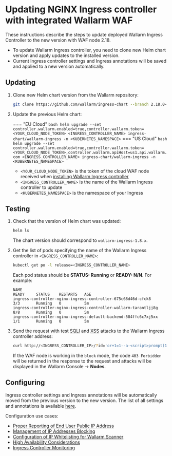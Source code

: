 # Updating NGINX Ingress controller with integrated Wallarm WAF

These instructions describe the steps to update deployed Wallarm Ingress Controller to the new version with WAF node 2.18.

* To update Wallarm Ingress controller, you need to clone new Helm chart version and apply updates to the installed version.
* Current Ingress controller settings and Ingress annotations will be saved and applied to a new version automatically.

## Updating

1. Clone new Helm chart version from the Wallarm repository:

    ```bash
    git clone https://github.com/wallarm/ingress-chart --branch 2.18.0-3 --single-branch
    ```
2. Update the previous Helm chart:

    === "EU Cloud"
        ``` bash
        helm upgrade --set controller.wallarm.enabled=true,controller.wallarm.token=<YOUR_CLOUD_NODE_TOKEN> <INGRESS_CONTROLLER_NAME> ingress-chart/wallarm-ingress -n <KUBERNETES_NAMESPACE>
        ```
    === "US Cloud"
        ``` bash
        helm upgrade --set controller.wallarm.enabled=true,controller.wallarm.token=<YOUR_CLOUD_NODE_TOKEN>,controller.wallarm.apiHost=us1.api.wallarm.com <INGRESS_CONTROLLER_NAME> ingress-chart/wallarm-ingress -n <KUBERNETES_NAMESPACE>
        ```

    * `<YOUR_CLOUD_NODE_TOKEN>` is the token of the cloud WAF node received when [installing Wallarm Ingress controller](../admin-en/installation-kubernetes-en.md)
    * `<INGRESS_CONTROLLER_NAME>` is the name of the Wallarm Ingress controller to update
    * `<KUBERNETES_NAMESPACE>` is the namespace of your Ingress

## Testing

1. Check that the version of Helm chart was updated:

    ```bash
    helm ls
    ```

    The chart version should correspond to `wallarm-ingress-1.8.x`.
2. Get the list of pods specifying the name of the Wallarm Ingress controller in `<INGRESS_CONTROLLER_NAME>`:
    
    ``` bash
    kubectl get po -l release=<INGRESS_CONTROLLER_NAME>
    ```

    Each pod status should be **STATUS: Running** or **READY: N/N**. For example:

    ```
    NAME                                                              READY     STATUS    RESTARTS   AGE
    ingress-controller-nginx-ingress-controller-675c68d46d-cfck8      3/3       Running   0          5m
    ingress-controller-nginx-ingress-controller-wallarm-tarantljj8g   8/8       Running   0          5m
    ingress-controller-nginx-ingress-default-backend-584ffc6c7xj5xx   1/1       Running   0          5m
    ```

3. Send the request with test [SQLI](../attacks-vulns-list.md#sql-injection) and [XSS](../attacks-vulns-list.md#crosssite-scripting-xss) attacks to the Wallarm Ingress controller address:

    ```bash
    curl http://<INGRESS_CONTROLLER_IP>/?id='or+1=1--a-<script>prompt(1)</script>'
    ```

    If the WAF node is working in the `block` mode, the code `403 Forbidden` will be returned in the response to the request and attacks will be displayed in the Wallarm Console → **Nodes**.

## Configuring

Ingress controller settings and Ingress annotations will be automatically moved from the previous version to the new version. The list of all settings and annotations is available [here](../admin-en/configure-kubernetes-en.md).

Configuration use cases:

* [Proper Reporting of End User Public IP Address](../admin-en/configuration-guides/wallarm-ingress-controller/best-practices/report-public-user-ip.md)
* [Management of IP Addresses Blocking](../admin-en/configuration-guides/wallarm-ingress-controller/best-practices/block-ip-addresses.md)
* [Configuration of IP Whitelisting for Wallarm Scanner](../admin-en/configuration-guides/wallarm-ingress-controller/best-practices/whitelist-wallarm-ip-addresses.md)
* [High Availability Considerations](../admin-en/configuration-guides/wallarm-ingress-controller/best-practices/high-availability-considerations.md)
* [Ingress Controller Monitoring](../admin-en/configuration-guides/wallarm-ingress-controller/best-practices/ingress-controller-monitoring.md)
